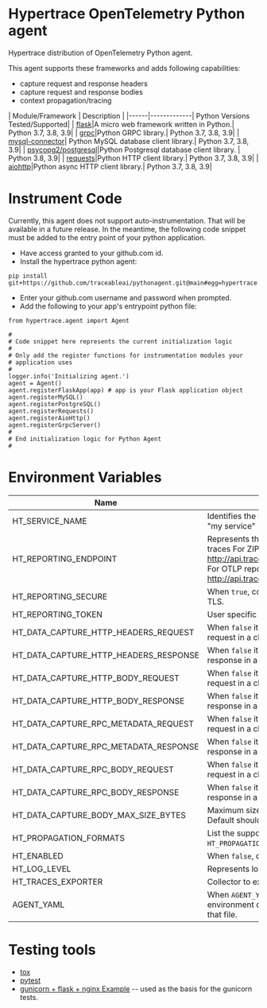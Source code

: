 # Hypertrace OpenTelemetry Python agent
Hypertrace distribution of OpenTelemetry Python agent.

This agent supports these frameworks and adds following capabilities:

* capture request and response headers
* capture request and response bodies
* context propagation/tracing

| Module/Framework | Description |
|------|-------------| Python Versions Tested/Supported|
| [flask](https://flask.palletsprojects.com/en/1.1.x/api)|A micro web framework written in Python.| Python 3.7, 3.8, 3.9|
| [grpc](https://grpc.github.io/grpc/python/)|Python GRPC library.| Python 3.7, 3.8, 3.9|
| [mysql-connector](https://dev.mysql.com/doc/connector-python/en/)| Python MySQL database client library.| Python 3.7, 3.8, 3.9|
| [psycopg2/postgresql](https://www.psycopg.org/docs/)|Python Postgresql database client library. | Python 3.8, 3.9|
| [requests](https://docs.python-requests.org/en/master/)|Python HTTP client library.| Python 3.7, 3.8, 3.9|
| [aiohttp](https://docs.aiohttp.org/en/stable/)|Python async HTTP client library.| Python 3.7, 3.8, 3.9|

# Instrument Code
Currently, this agent does not support auto-instrumentation. That will be available in a future release. In the meantime, the following code snippet must be added to the entry point of your python application.

* Have access granted to your github.com id.
* Install the hypertrace python agent:
```
pip install git+https://github.com/traceableai/pythonagent.git@main#egg=hypertrace
```
* Enter your github.com username and password when prompted.
* Add the following to your app's entrypoint python file:
```
from hypertrace.agent import Agent

#
# Code snippet here represents the current initialization logic
# 
# Only add the register functions for instrumentation modules your
# application uses
#
logger.info('Initializing agent.')
agent = Agent()
agent.registerFlaskApp(app) # app is your Flask application object
agent.registerMySQL()
agent.registerPostgreSQL()
agent.registerRequests()
agent.registerAioHttp()
agent.registerGrpcServer()
#
# End initialization logic for Python Agent
#
```

# Environment Variables

| Name | Description |
|------|-------------|
| HT_SERVICE_NAME | Identifies the service/process running e.g. "my service" |
| HT_REPORTING_ENDPOINT | Represents the endpoint for reporting the traces For ZIPKIN reporter type use http://api.traceable.ai:9411/api/v2/spans For OTLP reporter type use http://api.traceable.ai:4317 |
| HT_REPORTING_SECURE | When `true`, connects to endpoints over TLS. |
| HT_REPORTING_TOKEN | User specific token to access Traceable API |
| HT_DATA_CAPTURE_HTTP_HEADERS_REQUEST | When `false` it disables the capture for the request in a client/request operation |
| HT_DATA_CAPTURE_HTTP_HEADERS_RESPONSE | When `false` it disables the capture for the response in a client/request operation |
| HT_DATA_CAPTURE_HTTP_BODY_REQUEST | When `false` it disables the capture for the request in a client/request operation |
| HT_DATA_CAPTURE_HTTP_BODY_RESPONSE | When `false` it disables the capture for the response in a client/request operation |
| HT_DATA_CAPTURE_RPC_METADATA_REQUEST | When `false` it disables the capture for the request in a client/request operation |
| HT_DATA_CAPTURE_RPC_METADATA_RESPONSE | When `false` it disables the capture for the response in a client/request operation |
| HT_DATA_CAPTURE_RPC_BODY_REQUEST | When `false` it disables the capture for the request in a client/request operation |
| HT_DATA_CAPTURE_RPC_BODY_RESPONSE | When `false` it disables the capture for the response in a client/request operation |
| HT_DATA_CAPTURE_BODY_MAX_SIZE_BYTES | Maximum size of captured body in bytes. Default should be 131_072 (128 KiB). |
| HT_PROPAGATION_FORMATS | List the supported propagation formats e.g. `HT_PROPAGATION_FORMATS="B3,TRACECONTEXT"`. |
| HT_ENABLED | When `false`, disables the agent. |
| HT_LOG_LEVEL | Represents log level. |
| HT_TRACES_EXPORTER | Collector to export traces to e.g `Zipkin`. |
| AGENT_YAML | When `AGENT_YAML` is specified in the environment data would be loaded from that file. |
# Testing tools
* [tox](https://tox.readthedocs.io/en/latest/)
* [pytest](https://docs.pytest.org/en/stable/contents.html)
* [gunicorn + flask + nginx Example]( https://github.com/ivanpanshin/flask_gunicorn_nginx_docker) -- used as the basis for the gunicorn tests.
